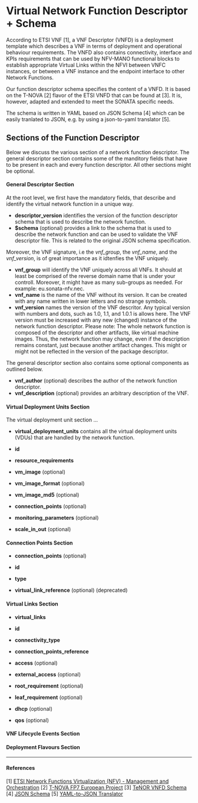# Virtual Network Function Descriptor + Schema 
According to ETSI VNF [1], a VNF Descriptor (VNFD) is a deployment template which describes a VNF in terms of deployment and operational behaviour requirements. The VNFD also contains connectivity, interface and KPIs requirements that can be used by NFV-MANO functional blocks to establish appropriate Virtual Links within the NFVI between VNFC instances, or between a VNF instance and the endpoint interface to other Network Functions.

Our function descriptor schema specifies the content of a VNFD. It is based on the T-NOVA [2] flavor of the ETSI VNFD that can be found at [3]. It is, however, adapted and extended to meet the SONATA specific needs.

The schema is written in YAML based on JSON Schema [4] which can be easily tranlated to JSON, e.g. by using a json-to-yaml translator [5].

## Sections of the Function Descriptor

Below we discuss the various section of a network function descriptor. The general descriptor section contains some of the manditory fields that have to be present in each and every function descriptor. All other sections might be optional.

#### General Descriptor Section

At the root level, we first have the mandatory fields, that describe and identify the virtual network function in a unique way.

- **descriptor_version** identifies the version of the function descriptor schema that is used to describe the network function.
- **$schema** (optional) provides a link to the schema that is used to describe the network function and can be used to validate the VNF descriptor file. This is related to the original JSON schema specification.

Moreover, the VNF signature, i.e the *vnf_group*, the *vnf_name*, and the *vnf_version*, is of great importance as it idtenfies the VNF uniquely.

- **vnf_group** will identify the VNF uniquely across all VNFs. It should at least be comprised of the reverse domain name that is under your controll. Moreover, it might have as many sub-groups as needed. For example: eu.sonata-nfv.nec.
- **vnf_name** is the name of the VNF without its version. It can be created with any name written in lower letters and no strange symbols.
- **vnf_version** names the version of the VNF descritor. Any typical version with numbers and dots, such as 1.0, 1.1, and 1.0.1 is allows here. The VNF version must be increased with any new (changed) instance of the network function descriptor. Please note: The whole network function is composed of the descriptor and other artifacts, like virtual machine images. Thus, the network function may change, even if the description remains constant, just because another artifact changes. This might or might not be reflected in the version of the package descriptor.

The general descriptor section also contains some optional components as outlined below.

- **vnf_author** (optional) describes the author of the network function descriptor.
- **vnf_description** (optional) provides an arbitrary description of the VNF.

#### Virtual Deployment Units Section

The virtual deployment unit section ...

- **virtual_deployment_units** contains all the virtual deployment units (VDUs) that are handled by the network function.

- **id**
- **resource_requirements**

- **vm_image** (optional)
- **vm_image_format** (optional)
- **vm_image_md5** (optional)
- **connection_points** (optional)
- **monitoring_parameters** (optional)
- **scale_in_out** (optional)

#### Connection Points Section

- **connection_points** (optional)

- **id**
- **type**
- **virtual_link_reference** (optional) (deprecated)

#### Virtual Links Section

- **virtual_links**

- **id**
- **connectivity_type**
- **connection_points_reference**
- **access** (optional)
- **external_access** (optional)
- **root_requirement** (optional)
- **leaf_requirement** (optional)
- **dhcp** (optional)
- **qos** (optional)


#### VNF Lifecycle Events Section

#### Deployment Flavours Section


---
#### References
[1] [ETSI Network Functions Virtualization (NFV) - Management and Orchestration](https://www.etsi.org/deliver/etsi_gs/NFV-MAN/001_099/001/01.01.01_60/gs_NFV-MAN001v010101p.pdf)
[2] [T-NOVA FP7 European Project](http://www.t-nova.eu/)
[3] [TeNOR VNFD Schema](https://github.com/T-NOVA/TeNOR/blob/master/vnfd-validator/assets/schemas/vnfd_schema.json)
[4] [JSON Schema](http://json-schema.org/)
[5] [YAML-to-JSON Translator](http://jsontoyaml.com/)
